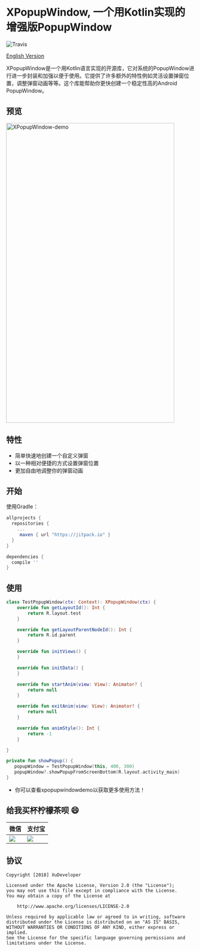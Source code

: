 # XPopupWindow, 一个用Kotlin实现的增强版PopupWindow

![Travis](https://img.shields.io/badge/build-passing-brightgreen.svg)

[English Version](https://github.com/XuDeveloper/XPopupWindow/blob/master/README.md)

XPopupWindow是一个用Kotlin语言实现的开源库，它对系统的PopupWindow进行进一步封装和加强以便于使用。它提供了许多额外的特性例如灵活设置弹窗位置，调整弹窗动画等等。这个库能帮助你更快创建一个稳定性高的Android PopupWindow。

## 预览

<img src="https://raw.githubusercontent.com/xudeveloper/XPopupWindow/master/art/demo.gif" width="450" height="801" alt="XPopupWindow-demo"/>


## 特性

* 简单快速地创建一个自定义弹窗
* 以一种相对便捷的方式设置弹窗位置
* 更加自由地调整你的弹窗动画


## 开始

使用Gradle：

```Groovy
allprojects {
  repositories {
    ...
	 maven { url "https://jitpack.io" }
  }
}

dependencies {
  compile ''
}
```

## 使用
```Kotlin
class TestPopupWindow(ctx: Context): XPopupWindow(ctx) {
    override fun getLayoutId(): Int {
        return R.layout.test
    }

    override fun getLayoutParentNodeId(): Int {
        return R.id.parent
    }

    override fun initViews() {
    }

    override fun initData() {
    }

    override fun startAnim(view: View): Animator? {
        return null
    }

    override fun exitAnim(view: View): Animator? {
        return null
    }

    override fun animStyle(): Int {
        return -1
    }

}
```

```Kotlin
private fun showPopup() {
   popupWindow = TestPopupWindow(this, 400, 300)    
   popupWindow?.showPopupFromScreenBottom(R.layout.activity_main)
}
```

* 你可以查看xpopupwindowdemo以获取更多使用方法！

## 给我买杯柠檬茶呗 :smile:

| 微信 |支付宝 | 
| ---- | ---- | 
| ![](https://github.com/XuDeveloper/XPopupWindow/blob/master/art/wechat.jpeg)      | ![](https://github.com/XuDeveloper/XPopupWindow/blob/master/art/alipay.jpeg) |

## 协议
```license
Copyright [2018] XuDeveloper

Licensed under the Apache License, Version 2.0 (the "License");
you may not use this file except in compliance with the License.
You may obtain a copy of the License at

    http://www.apache.org/licenses/LICENSE-2.0

Unless required by applicable law or agreed to in writing, software
distributed under the License is distributed on an "AS IS" BASIS,
WITHOUT WARRANTIES OR CONDITIONS OF ANY KIND, either express or implied.
See the License for the specific language governing permissions and
limitations under the License.
```
